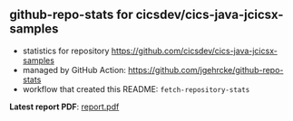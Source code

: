 ## github-repo-stats for cicsdev/cics-java-jcicsx-samples

- statistics for repository https://github.com/cicsdev/cics-java-jcicsx-samples
- managed by GitHub Action: https://github.com/jgehrcke/github-repo-stats
- workflow that created this README: `fetch-repository-stats`

**Latest report PDF**: [report.pdf](https://github.com/cicsdev/repo-stats/raw/reports/cicsdev/cics-java-jcicsx-samples/latest-report/report.pdf)

